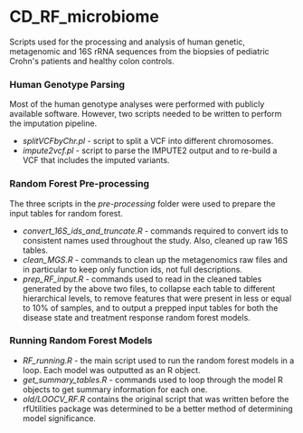 # CD\_RF\_microbiome
Scripts used for the processing and analysis of human genetic,
metagenomic and 16S rRNA sequences from the biopsies of pediatric Crohn's
patients and healthy colon controls.

### Human Genotype Parsing
Most of the human genotype analyses were performed with publicly available
software. However, two scripts needed to be written to perform the imputation
pipeline.
* *splitVCFbyChr.pl* - script to split a VCF into different chromosomes.
* *impute2vcf.pl* - script to parse the IMPUTE2 output and to re-build a VCF
that includes the imputed variants.

### Random Forest Pre-processing

The three scripts in the *pre-processing* folder were used to prepare the input
tables for random forest.

* *convert_16S_ids_and_truncate.R* - commands required to convert ids to
consistent names used throughout the study. Also, cleaned up raw 16S tables.
* *clean_MGS.R* - commands to clean up the metagenomics raw files and in
particular to keep only function ids, not full descriptions.
* *prep_RF_input.R* - commands used to read in the cleaned tables generated
by the above two files, to collapse each table to different hierarchical levels,
to remove features that were present in less or equal to 10% of samples, and to
output a prepped input tables for both the disease state and treatment response
random forest models.


### Running Random Forest Models

* *RF_running.R* - the main script used to run the random forest models in a
loop. Each model was outputted as an R object.
* *get_summary_tables.R* - commands used to loop through the model R objects
to get summary information for each one.
* *old/LOOCV_RF.R* contains the original script that was written before the
rfUtilities package was determined to be a better method of determining model
significance.
